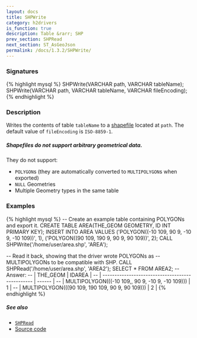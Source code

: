 ```yaml
---
layout: docs
title: SHPWrite
category: h2drivers
is_function: true
description: Table &rarr; SHP
prev_section: SHPRead
next_section: ST_AsGeoJson
permalink: /docs/1.3.2/SHPWrite/
---
```


### Signatures

{% highlight mysql %}
SHPWrite(VARCHAR path, VARCHAR tableName);
SHPWrite(VARCHAR path, VARCHAR tableName, VARCHAR fileEncoding);
{% endhighlight %}

### Description

Writes the contents of table `tableName` to a [shapefile][wiki]
located at `path`.
The default value of `fileEncoding` is `ISO-8859-1`.

<div class="note warning">
  <h5>Shapefiles do not support arbitrary geometrical data.</h5>
  <p>They do not support:
  <ul>
    <li><code>POLYGON</code>s (they are automatically converted to
        <code>MULTIPOLYGON</code>s when exported)</li>
    <li><code>NULL</code> Geometries</li>
    <li>Multiple Geometry types in the same table</li>
  </ul></p>
</div>

### Examples

{% highlight mysql %}
-- Create an example table containing POLYGONs and export it.
CREATE TABLE AREA(THE_GEOM GEOMETRY, ID INT PRIMARY KEY);
INSERT INTO AREA VALUES
    ('POLYGON((-10 109, 90 9, -10 9, -10 109))', 1),
    ('POLYGON((90 109, 190 9, 90 9, 90 109))', 2);
CALL SHPWrite('/home/user/area.shp', 'AREA');

-- Read it back, showing that the driver wrote POLYGONs as
-- MULTIPOLYGONs to be compatible with SHP.
CALL SHPRead('/home/user/area.shp', 'AREA2');
SELECT * FROM AREA2;
-- Answer:
-- |                     THE_GEOM                     | IDAREA |
-- | ------------------------------------------------ | ------ |
-- | MULTIPOLYGON(((-10 109,, 90 9, -10 9, -10 109))) |      1 |
-- | MULTIPOLYGON(((90 109, 190 109, 90 9, 90 109)))  |      2 |
{% endhighlight %}

##### See also

* [`SHPRead`](../SHPRead)
* <a href="https://github.com/orbisgis/h2gis/blob/master/h2gis-functions/src/main/java/org/h2gis/functions/io/shp/SHPWrite.java" target="_blank">Source code</a>

[wiki]: http://en.wikipedia.org/wiki/Shapefile
